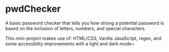 # pwdChecker
A basic password checker that tells you how strong a potential password is based on the inclusion of letters, numbers, and special characters.

This mini-project makes use of: HTML/CSS, Vanilla JavaScript, regex, and some accessiblity improvements with a light and dark mode~
